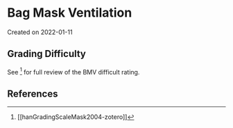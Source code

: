 # Bag Mask Ventilation
Created on  2022-01-11

## Grading Difficulty
See [^1] for full review of the BMV difficult rating.


## References
[^1]: [[hanGradingScaleMask2004-zotero]]
[^2]:
[^3]:
[^4]: